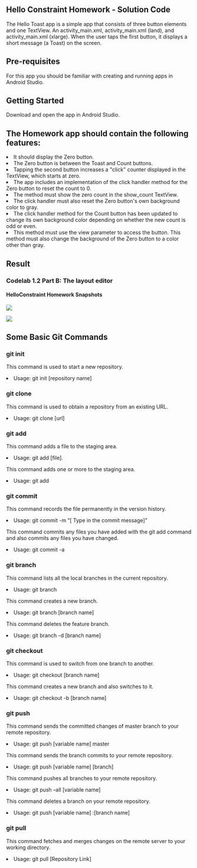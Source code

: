 ## Hello Constraint Homework - Solution Code

The Hello Toast app is a simple app that consists of three button elements and one TextView. An activity_main.xml, activity_main.xml (land), and activity_main.xml (xlarge). When the user taps the first button, it displays a short message (a Toast) on the screen. 

 
## Pre-requisites

For this app you should be familiar with creating and running apps in Android Studio.

## Getting Started

Download and open the app in Android Studio.

## The Homework app should contain the following features:

<li>It should display the Zero button.

<li>The Zero button is between the Toast and Count buttons.

<li>Tapping the second button increases a "click" counter displayed in the TextView, which starts at zero.

<li>The app includes an implementation of the click handler method for the Zero button to reset the count to 0.

<li>The method must show the zero count in the show_count TextView.

<li>The click handler must also reset the Zero button's own background color to gray.

<li>The click handler method for the Count button has been updated to change its own background color depending on whether the new count is odd or even.

<li>This method must use the view parameter to access the button.
This method must also change the background of the Zero button to a color other than gray.


## Result

### Codelab 1.2 Part B: The layout editor  

#### HelloConstraint Homework Snapshots

![](HelloContraints.png)

![](HelloContraints1.png)


## Some Basic Git Commands

### git init

This command is used to start a new repository.

<li>Usage: git init [repository name]
 
### git clone

This command is used to obtain a repository from an existing URL.
<li>Usage: git clone [url]

### git add

This command adds a file to the staging area.

<li>Usage: git add [file].

This command adds one or more to the staging area.
<li>Usage: git add 


### git commit

This command records the file permanently in the version history.

<li>Usage: git commit -m “[ Type in the commit message]”

This command commits any files you have added with the git add command and also commits any files you have changed.

<li>Usage: git commit -a  

 
### git branch

This command lists all the local branches in the current repository.

<li>Usage: git branch 

This command creates a new branch.

<li>Usage: git branch [branch name] 

This command deletes the feature branch.

<li>Usage: git branch -d [branch name]


### git checkout
This command is used to switch from one branch to another.

<li>Usage: git checkout [branch name] 

This command creates a new branch and also switches to it.

<li>Usage: git checkout -b [branch name]
 

### git push

This command sends the committed changes of master branch to your remote repository.

<li>Usage: git push [variable name] master
 
This command sends the branch commits to your remote repository.

<li>Usage: git push [variable name] [branch] 

This command pushes all branches to your remote repository.

<li>Usage: git push –all [variable name]

This command deletes a branch on your remote repository.

<li>Usage: git push [variable name] :[branch name] 
  

### git pull

This command fetches and merges changes on the remote server to your working directory.

<li>Usage: git pull [Repository Link]
